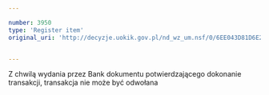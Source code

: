 ```yaml
---

number: 3950
type: 'Register item'
original_uri: 'http://decyzje.uokik.gov.pl/nd_wz_um.nsf/0/6EE043D81D6E2018C1257AB1002E9911?OpenDocument'


---
```


Z chwilą wydania przez Bank dokumentu potwierdzającego dokonanie transakcji, transakcja nie może być odwołana
